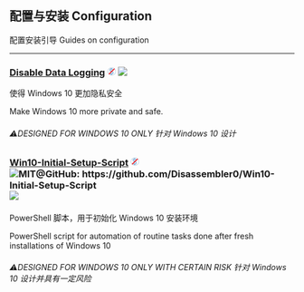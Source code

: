 ## 配置与安装   Configuration

配置安装引导   Guides on configuration

---

### [Disable Data Logging](https://www.reddit.com/r/Windows10/comments/3f38ed/guide_how_to_disable_data_logging_in_w10) ![](/assets/free.png) ![](/assets/united-states.png)

使得 Windows 10 更加隐私安全

Make Windows 10 more private and safe.

###### ⚠DESIGNED FOR WINDOWS 10 ONLY   针对 Windows 10 设计

### [Win10-Initial-Setup-Script](https://www.dasm.cz/clanek/jak-z-windows-10-udelat-desktopovy-system) ![](/assets/free.png) ![](/assets/open-source-icon.png "MIT@GitHub: https://github.com/Disassembler0/Win10-Initial-Setup-Script") ![](/assets/united-states.png)

PowerShell 脚本，用于初始化 Windows 10 安装环境

 PowerShell script for automation of routine tasks done after fresh installations of Windows 10

###### ⚠DESIGNED FOR WINDOWS 10 ONLY WITH CERTAIN RISK   针对 Windows 10 设计并具有一定风险



